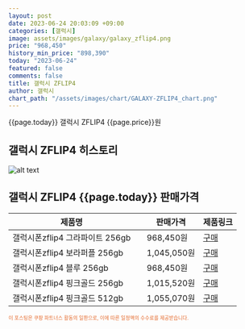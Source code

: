 ```yaml
---
layout: post
date: 2023-06-24 20:03:09 +09:00
categories: [갤럭시]
image: assets/images/galaxy/galaxy_zflip4.png
price: "968,450"
history_min_price: "898,390"
today: "2023-06-24"
featured: false
comments: false
title: 갤럭시 ZFLIP4
author: 갤럭시
chart_path: "/assets/images/chart/GALAXY-ZFLIP4_chart.png"
---
```


{{page.today}} 갤럭시 ZFLIP4 {{page.price}}원

## 갤럭시 ZFLIP4 히스토리
![alt text]({{page.chart_path}} "갤럭시S23 히스토리")

## 갤럭시 ZFLIP4 {{page.today}} 판매가격
<main>
<table id="rwd-table-large">
  <thead>
    <tr>
      <th>제품명</th>
      <th></th>
      <th>판매가격</th>
      <th>제품링크</th>
    </tr>
  </thead>
  <tbody><tr>
        <td>갤럭시폰zflip4 그라파이트 256gb</td>
        <td></td>
        <td>968,450원</td>
        <td><a href='https://link.coupang.com/a/SHIIP' target='_blank'>구매</a></td>
        </tr><tr>
        <td>갤럭시폰zflip4 보라퍼플 256gb</td>
        <td></td>
        <td>1,045,050원</td>
        <td><a href='https://link.coupang.com/a/SHILC' target='_blank'>구매</a></td>
        </tr><tr>
        <td>갤럭시폰zflip4 블루 256gb</td>
        <td></td>
        <td>968,450원</td>
        <td><a href='https://link.coupang.com/a/SHINW' target='_blank'>구매</a></td>
        </tr><tr>
        <td>갤럭시폰zflip4 핑크골드 256gb</td>
        <td></td>
        <td>1,015,520원</td>
        <td><a href='https://link.coupang.com/a/SHIQm' target='_blank'>구매</a></td>
        </tr><tr>
        <td>갤럭시폰zflip4 핑크골드 512gb</td>
        <td></td>
        <td>1,055,070원</td>
        <td><a href='https://link.coupang.com/a/SHIZg' target='_blank'>구매</a></td>
        </tr></tbody>
</table>

</main>
<div style="color:#e56a2c;font-size: 0.7em;" >
이 포스팅은 쿠팡 파트너스 활동의 일환으로, 이에 따른 일정액의 수수료를 제공받습니다.
</div>
